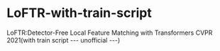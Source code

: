 # LoFTR-with-train-script
LoFTR:Detector-Free Local Feature Matching with Transformers CVPR 2021(with train script --- unofficial ---)
